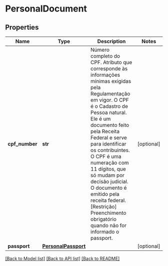 # PersonalDocument

## Properties
Name | Type | Description | Notes
------------ | ------------- | ------------- | -------------
**cpf_number** | **str** | Número completo do CPF.  Atributo que corresponde às informações mínimas exigidas pela Regulamentação em vigor.  O CPF é o Cadastro de Pessoa natural. Ele é um documento feito pela Receita Federal e serve para identificar os contribuintes. O CPF é uma numeração com 11 dígitos, que só mudam por decisão judicial. O documento é emitido pela receita federal.  [Restrição] Preenchimento obrigatório quando não for informado o passport.  | [optional] 
**passport** | [**PersonalPassport**](PersonalPassport.md) |  | [optional] 

[[Back to Model list]](../README.md#documentation-for-models) [[Back to API list]](../README.md#documentation-for-api-endpoints) [[Back to README]](../README.md)

